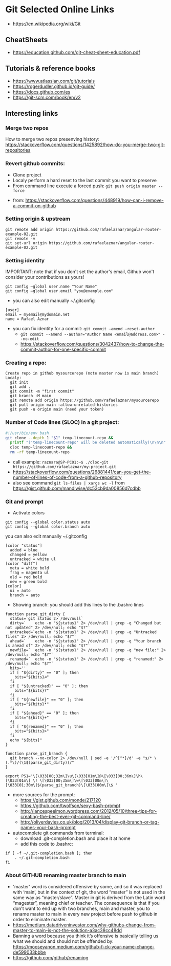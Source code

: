 # Git Selected Online Links
* https://en.wikipedia.org/wiki/Git

## CheatSheets

* https://education.github.com/git-cheat-sheet-education.pdf

## Tutorials & reference books

* https://www.atlassian.com/git/tutorials
* https://rogerdudler.github.io/git-guide/
* https://docs.github.com/es
* https://git-scm.com/book/en/v2

## Interesting links

### Merge two repos
How to merge two repos presenving history: https://stackoverflow.com/questions/1425892/how-do-you-merge-two-git-repositories

### Revert github commits: 
  - Clone project
  - Localy perform a hard reset to the last commit you want to preserve
  - From command line execute a forced push: ```git push origin master --force ```
  * from: https://stackoverflow.com/questions/448919/how-can-i-remove-a-commit-on-github

### Setting origin & upstream
```git
git remote add origin https://github.com/rafaelaznar/angular-router-example-02.git
git remote -v
git set-url origin https://github.com/rafaelaznar/angular-router-example-02.git
```
### Setting identity 
IMPORTANT: note that if you don't set the author's email, Github won't consider your contributions as yours!
```git
git config –global user.name "Your Name"
git config –global user.email "you@example.com"
```
* you can also edit manually ~/.gitconfig
```
[user]
email = myemail@mydomain.net
name = Rafael Aznar
```
* you can fix identity for a commit: ```git commit –amend –reset-author ```
  * ```git commit --amend --author="Author Name <email@address.com>" --no-edit```
  * https://stackoverflow.com/questions/3042437/how-to-change-the-commit-author-for-one-specific-commit

### Creating a repo:
```
Create repo in github mysourcerepo (note master now is main branch)
Localy:
  git init
  git add .
  git commit -m "first commit"
  git branch -M main
  git remote add origin https://github.com/rafaelaznar/mysourcerepo
  git pull origin main –allow-unrelated-histories
  git push -u origin main (need your token)
```

### Number of Code lines (SLOC) in a git project:
```bash
#!/usr/bin/env bash
git clone --depth 1 "$1" temp-linecount-repo &&
  printf "('temp-linecount-repo' will be deleted automatically)\n\n\n" &&
  cloc temp-linecount-repo &&
  rm -rf temp-linecount-repo
```
* call example: ```raznara@SP-PC01:~$ ./cloc-git https://github.com/rafaelaznar/my-project.git```
* https://stackoverflow.com/questions/26881441/can-you-get-the-number-of-lines-of-code-from-a-github-repository
* also see command ```git ls-files | xargs wc -l``` from https://gist.github.com/mandiwise/dc53cb9da00856d7cdbb

### Git and prompt
* Activate colors
```
git config --global color.status auto
git config --global color.branch auto
```
you can also edit manually ~/.gitconfig
```
[color "status"]
  added = blue 
  changed = yellow 
  untracked = white ul
[color "diff"]
  meta = white bold
  frag = magenta ul 
  old = red bold
  new = green bold
[color]
  ui = auto
  branch = auto
```
* Showing branch: you should add this lines to the .bashrc lines
```
function parse_git_dirty {
  status=`git status 2> /dev/null`
  dirty=`    echo -n "${status}" 2> /dev/null | grep -q "Changed but not updated" 2> /dev/null; echo "$?"`
  untracked=`echo -n "${status}" 2> /dev/null | grep -q "Untracked files" 2> /dev/null; echo "$?"`
  ahead=`    echo -n "${status}" 2> /dev/null | grep -q "Your branch is ahead of" 2> /dev/null; echo "$?"`
  newfile=`  echo -n "${status}" 2> /dev/null | grep -q "new file:" 2> /dev/null; echo "$?"`
  renamed=`  echo -n "${status}" 2> /dev/null | grep -q "renamed:" 2> /dev/null; echo "$?"`
  bits=''
  if [ "${dirty}" == "0" ]; then
    bits="${bits}☭"
  fi
  if [ "${untracked}" == "0" ]; then
    bits="${bits}?"
  fi
  if [ "${newfile}" == "0" ]; then
    bits="${bits}*"
  fi
  if [ "${ahead}" == "0" ]; then
    bits="${bits}+"
  fi
  if [ "${renamed}" == "0" ]; then
    bits="${bits}>"
  fi
  echo "${bits}"
}
 
function parse_git_branch {
  git branch --no-color 2> /dev/null | sed -e '/^[^*]/d' -e "s/* \(.*\)/(\1$(parse_git_dirty))/"
}
 
export PS1='\[\033[00;32m\]\u\[\033[01m\]@\[\033[00;36m\]\h\[\033[01m\] \! \[\033[00;35m\]\w\[\033[00m\]\[\033[01;30m\]$(parse_git_branch)\[\033[00m\]\$ '
```
* more sources for the prompt:
  * https://gist.github.com/monde/217120
  * https://github.com/twolfson/sexy-bash-prompt
  * http://lancespeelmon.wordpress.com/2012/05/10/three-tips-for-creating-the-best-ever-git-command-line/
  * http://oliverdavies.co.uk/blog/2013/04/display-git-branch-or-tag-names-your-bash-prompt
* autocomplete git commands from terminal: 
  * download .git-completion.bash and place it at home
  * add this code to .bashrc:
```
if [ -f ~/.git-completion.bash ]; then
    . ~/.git-completion.bash
fi
```



### About GITHUB renaming master branch to main
  * 'master' word is considered offensive by some, and so it was replaced with ‘main’, but in the context of git, the word “master” is not used in the same way as “master/slave”. Master in git is derived from the Latin word “magester”, meaning chief or teacher. The consequence is that if you don't want to end up with two branches, main and master, you to rename master to main in every new project before push to github in order to eliminate master.
  * https://medium.datadriveninvestor.com/why-githubs-change-from-master-to-main-is-not-the-solution-a3ac38cc48dd
  * Banning a word because you think it’s offensive is basically telling us what we should and should not be offended by: https://mooseyanon.medium.com/github-f-ck-your-name-change-de599033bbbe
  * https://github.com/github/renaming
